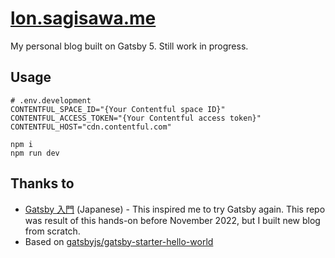 # [lon.sagisawa.me](https://lon.sagisawa.me)

My personal blog built on Gatsby 5. Still work in progress.

## Usage

```shell
# .env.development
CONTENTFUL_SPACE_ID="{Your Contentful space ID}"
CONTENTFUL_ACCESS_TOKEN="{Your Contentful access token}"
CONTENTFUL_HOST="cdn.contentful.com"
```

```shell
npm i
npm run dev
```

## Thanks to

-   [Gatsby 入門](https://zenn.dev/tomokiya/books/4b13342f6d878b93e06c) (Japanese) - This inspired me to try Gatsby again. This repo was result of this hands-on before November 2022, but I built new blog from scratch.
-   Based on [gatsbyjs/gatsby-starter-hello-world](https://github.com/gatsbyjs/gatsby-starter-hello-world)
